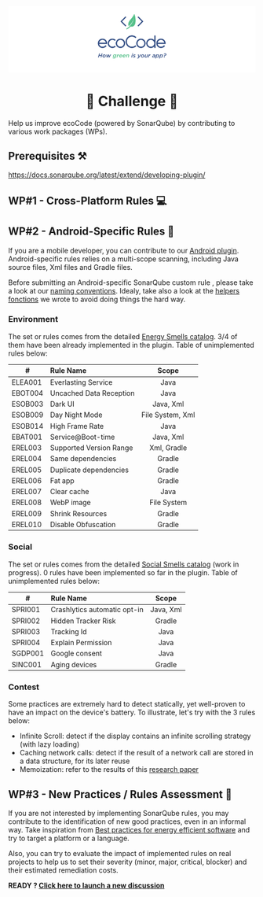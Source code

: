 <p align="center">
  <img src="../docs/resources/logo-large.png">
</p>
<h1 align="center">
  🎈 Challenge 🎈
</h1>

Help us improve ecoCode (powered by SonarQube) by contributing to various work packages (WPs).

<h2>Prerequisites ⚒️</h2>

https://docs.sonarqube.org/latest/extend/developing-plugin/

<h2>WP#1 - Cross-Platform Rules 💻</h2>

<h2>WP#2 - Android-Specific Rules 📱</h2>

If you are a mobile developer, you can contribute to our [Android plugin](../sonarqube-plugin-greenit/android-plugin/). Android-specific rules relies on a multi-scope scanning, including Java source files, Xml files and Gradle files.

Before submitting an Android-specific SonarQube custom rule , please take a look at our [naming conventions](https://doc.rules.ecocode.io/#how-to-specify-rules). Idealy, take also a look at the [helpers fonctions](https://github.com/cnumr/ecoCode/tree/main/sonarqube-plugin-greenit/android-plugin/src/main/java/io/ecocode/java/checks/helpers) we wrote to avoid doing things the hard way.

<h3>Environment</h3>

The set or rules comes from the detailed [Energy Smells catalog](https://olegoaer.perso.univ-pau.fr/android-energy-smells/). 3/4 of them have been already implemented in the plugin. Table of unimplemented rules below:

| # | **Rule Name**      |     **Scope**     |
|---|:----------------|:-------------:|
| ELEA001 | Everlasting Service        | Java |
| EBOT004 | Uncached Data Reception       | Java |
| ESOB003 | Dark UI      | Java, Xml |
| ESOB009 | Day Night Mode     | File System, Xml |
| ESOB014 | High Frame Rate | Java |
| EBAT001 | Service@Boot-time    | Java, Xml  |
| EREL003 | Supported Version Range    |  Xml, Gradle |
| EREL004 | Same dependencies    | Gradle |
| EREL005 | Duplicate dependencies    | Gradle |
| EREL006 | Fat app    | Gradle |
| EREL007 | Clear cache    | Java |
| EREL008 | WebP image | File System |
| EREL009 | Shrink Resources    | Gradle |
| EREL010 | Disable Obfuscation    | Gradle |


<h3>Social</h3>

The set or rules comes from the detailed [Social Smells catalog](https://olegoaer.perso.univ-pau.fr/android-social-smells/index.html) (work in progress). 0 rules have been implemented so far in the plugin. Table of unimplemented rules below:

| # | **Rule Name**      |     **Scope**     |
| ---|:----------------|:-------------:|
| SPRI001 | Crashlytics automatic opt-in       | Java, Xml |
| SPRI002 | Hidden Tracker Risk      | Gradle |
| SPRI003 | Tracking Id      | Java |
| SPRI004 | Explain Permission     | Java |
| SGDP001 | Google consent | Java |
| SINC001 | Aging devices   | Gradle  |

<h3>Contest</h3>

Some practices are extremely hard to detect statically, yet well-proven to have an impact on the device's battery. To illustrate, let's try with the 3 rules below:
- Infinite Scroll: detect if the display contains an infinite scrolling strategy (with lazy loading)
- Caching network calls: detect if the result of a network call are stored in a data structure, for its later reuse
- Memoization: refer to the results of this [research paper](https://greenlab.di.uminho.pt/wp-content/uploads/2016/06/CIbSE19_memoization.pdf)

<h2>WP#3 - New Practices / Rules Assessment 💬</h2>

If you are not interested by implementing SonarQube rules, you may contribute to the identification of new good practices, even in an informal way. Take inspiration from [Best practices for energy efficient software](https://wiki.cs.vu.nl/green_software/Best_practices_for_energy_efficient_software) and try to target a platform or a language.

Also, you can try to evaluate the impact of implemented rules on real projects to help us to set their severity (minor, major, critical, blocker) and their estimated remediation costs.

**READY ? [Click here to launch a new discussion](https://github.com/cnumr/ecoCode/discussions/new?category=hackathon)**
